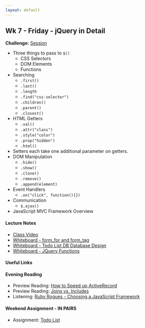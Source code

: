 ```yaml
---
layout: default
---
```


## Wk 7 - Friday - jQuery in Detail

**Challenge:** [Session](https://github.com/masonfmatthews/rails_assignments/blob/master/challenges/rails_session.md)

* Three things to pass to `$()`
  * CSS Selectors
  * DOM Elements
  * Functions
* Searching
  * `.first()`
  * `.last()`
  * `.length`
  * `.find("css-selector")`
  * `.children()`
  * `.parent()`
  * `.closest()`
* HTML Getters
  * `.val()`
  * `.attr("class")`
  * `.style("color")`
  * `.prop("hidden")`
  * `.html()`
* Setters each take one additional parameter on getters.
* DOM Manipulation
  * `.hide()`
  * `.show()`
  * `.clone()`
  * `.remove()`
  * `.append(element)`
* Event Handlers
  * `.on("click", function(){})`
* Communication
  * `$.ajax()`
* JavaScript MVC Framework Overview

#### Lecture Notes

* [Class Video]()
* [Whiteboard - form_for and form_tag](http://tiyd-rails.s3.amazonaws.com/pictures/uploaded_files/000/000/061/original/form_tag_vs_for.jpg?1446060756)
* [Whiteboard - Todo List DB Database Design](http://tiyd-rails.s3.amazonaws.com/pictures/uploaded_files/000/000/060/original/todo_list_db_design.jpg?1446060347)
* [Whiteboard - JQuery Functions](http://tiyd-rails.s3.amazonaws.com/pictures/uploaded_files/000/000/063/original/jquery_functions.jpg?1446061467)

#### Useful Links


#### Evening Reading

* Preview Reading: [How to Speed up ActiveRecord](http://blog.codeship.com/speed-up-activerecord/)
* Preview Reading: [Joins vs. Includes](http://blog.bigbinary.com/2013/07/01/preload-vs-eager-load-vs-joins-vs-includes.html)
* Listening: [Ruby Rogues - Choosing a JavaScript Framework](https://devchat.tv/ruby-rogues/189-rr-choosing-a-javascript-mvc-framework-with-craig-mckeachie-)


#### Weekend Assignment - IN PAIRS

* Assignment: [Todo List](https://github.com/tiyd-rails-2016-01/todo_app)
<!-- * Feedback: [Todo List Feedback](feedback) -->
